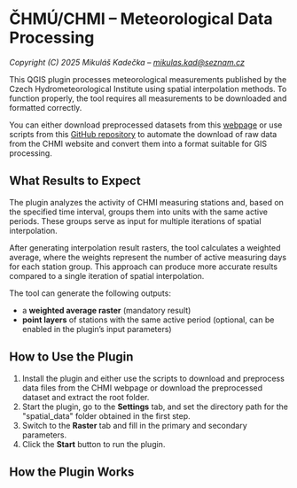 # ČHMÚ/CHMI – Meteorological Data Processing

*Copyright (C) 2025 Mikuláš Kadečka – mikulas.kad@seznam.cz*

This QGIS plugin processes meteorological measurements published by the Czech Hydrometeorological Institute using spatial interpolation methods. To function properly, the tool requires all measurements to be downloaded and formatted correctly.  

You can either download preprocessed datasets from this [webpage](https://drive.google.com/drive/folders/12qYemjNOktYcyJgaK6pPfBqbJCzDAlbV?usp=sharing) or use scripts from this [GitHub repository](https://github.com/mkik12/CHMU-weatherFilesScraper) to automate the download of raw data from the CHMI website and convert them into a format suitable for GIS processing.

## What Results to Expect  

The plugin analyzes the activity of CHMI measuring stations and, based on the specified time interval, groups them into units with the same active periods. These groups serve as input for multiple iterations of spatial interpolation.  

After generating interpolation result rasters, the tool calculates a weighted average, where the weights represent the number of active measuring days for each station group. This approach can produce more accurate results compared to a single iteration of spatial interpolation.  

The tool can generate the following outputs:  

- a **weighted average raster** (mandatory result)  
- **point layers** of stations with the same active period (optional, can be enabled in the plugin’s input parameters) 

## How to Use the Plugin  

1. Install the plugin and either use the scripts to download and preprocess data files from the CHMI webpage or download the preprocessed dataset and extract the root folder.  
2. Start the plugin, go to the **Settings** tab, and set the directory path for the "spatial_data" folder obtained in the first step.  
3. Switch to the **Raster** tab and fill in the primary and secondary parameters.  
4. Click the **Start** button to run the plugin.

## How the Plugin Works

